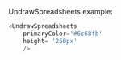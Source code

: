 UndrawSpreadsheets example:
```js 
<UndrawSpreadsheets
    primaryColor='#6c68fb'
    height= '250px'
    />
```